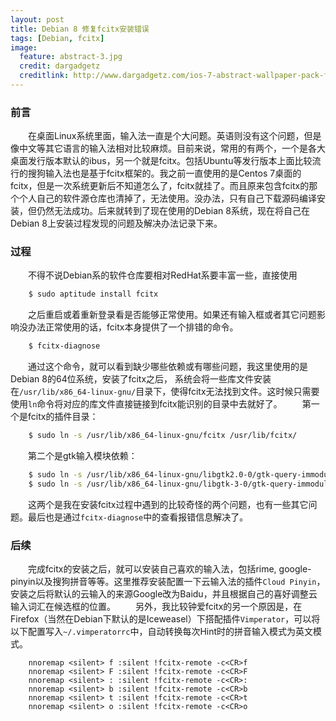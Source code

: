 ```yaml
---
layout: post
title: Debian 8 修复fcitx安装错误
tags: [Debian, fcitx]
image:
  feature: abstract-3.jpg
  credit: dargadgetz
  creditlink: http://www.dargadgetz.com/ios-7-abstract-wallpaper-pack-for-iphone-5-and-ipod-touch-retina/
---
```


### 前言

　　在桌面Linux系统里面，输入法一直是个大问题。英语则没有这个问题，但是像中文等其它语言的输入法相对比较麻烦。目前来说，常用的有两个，一个是各大桌面发行版本默认的ibus，另一个就是fcitx。包括Ubuntu等发行版本上面比较流行的搜狗输入法也是基于fcitx框架的。我之前一直使用的是Centos 7桌面的fcitx，但是一次系统更新后不知道怎么了，fcitx就挂了。而且原来包含fcitx的那个个人自己的软件源仓库也清掉了，无法使用。没办法，只有自己下载源码编译安装，但仍然无法成功。后来就转到了现在使用的Debian 8系统，现在将自己在Debian 8上安装过程发现的问题及解决办法记录下来。

### 过程

　　不得不说Debian系的软件仓库要相对RedHat系要丰富一些，直接使用

```bash
    $ sudo aptitude install fcitx
```

　　之后重启或着重新登录看是否能够正常使用。如果还有输入框或者其它问题影响没办法正常使用的话，fcitx本身提供了一个排错的命令。

```bash
    $ fcitx-diagnose
```

　　通过这个命令，就可以看到缺少哪些依赖或有哪些问题，我这里使用的是Debian 8的64位系统，安装了fcitx之后， 系统会将一些库文件安装在`/usr/lib/x86_64-linux-gnu/`目录下，使得fcitx无法找到文件。这时候只需要使用`ln`命令将对应的库文件直接链接到fcitx能识别的目录中去就好了。
　　第一个是fcitx的插件目录：

```bash
    $ sudo ln -s /usr/lib/x86_64-linux-gnu/fcitx /usr/lib/fcitx/
```

　　第二个是gtk输入模块依赖：

```bash
    $ sudo ln -s /usr/lib/x86_64-linux-gnu/libgtk2.0-0/gtk-query-immodules-2.0 /usr/bin/gtk-query-immodules-2.0
    $ sudo ln -s /usr/lib/x86_64-linux-gnu/libgtk-3-0/gtk-query-immodules-3.0 /usr/bin/gtk-query-immodules-3.0
```

　　这两个是我在安装fcitx过程中遇到的比较奇怪的两个问题，也有一些其它问题。最后也是通过`fcitx-diagnose`中的查看报错信息解决了。

### 后续

　　完成fcitx的安装之后，就可以安装自己喜欢的输入法，包括rime, google-pinyin以及搜狗拼音等等。这里推荐安装配置一下云输入法的插件`Cloud Pinyin`，安装之后将默认的云输入的来源Google改为Baidu，并且根据自己的喜好调整云输入词汇在候选框的位置。
　　另外，我比较钟爱fcitx的另一个原因是，在Firefox（当然在Debian下默认的是Iceweasel）下搭配插件`Vimperator`，可以将以下配置写入`~/.vimperatorrc`中，自动转换每次Hint时的拼音输入模式为英文模式。

```vim
    nnoremap <silent> f :silent !fcitx-remote -c<CR>f
    nnoremap <silent> F :silent !fcitx-remote -c<CR>F
    nnoremap <silent> : :silent !fcitx-remote -c<CR>:
    nnoremap <silent> b :silent !fcitx-remote -c<CR>b
    nnoremap <silent> t :silent !fcitx-remote -c<CR>t
    nnoremap <silent> o :silent !fcitx-remote -c<CR>o
```
